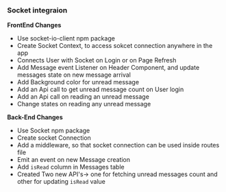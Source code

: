 ### Socket integraion

**FrontEnd Changes**

- Use socket-io-client npm package 
- Create Socket Context, to access sokcet connection anywhere in the app
- Connects User with Socket on Login or on Page Refresh
- Add Message event Listener on Header Component, and update messages state on new message arrival
- Add Background color for unread message
- Add an Api call to get unread message count on User login
- Add an Api call on reading an unread message
- Change states on reading any unread message

**Back-End Changes**

- Use Socket npm package
- Create socket Connection
- Add a middleware, so that socket connection can be used inside routes file
- Emit an event on new Message creation
- Add `isRead` column in Messages table
- Created Two new API's-> one for fetching unread messages count and other for
  updating `isRead` value    